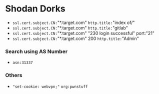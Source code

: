 # Shodan Dorks

- `ssl.cert.subject.CN:`"*.target.com" `http.title:`"index of/"
- `ssl.cert.subject.CN:`"*.target.com" `http.title:`"gitlab"
- `ssl.cert.subject.CN:`"*.target.com" "230 login successful" port:"21"
- `ssl.cert.subject.CN:`"*.target.com" 200 `http.title:`"Admin"

### Search using AS Number
- `asn:31337`

### Others
- `"set-cookie: webvpn;"` `org:pwnstuff`
